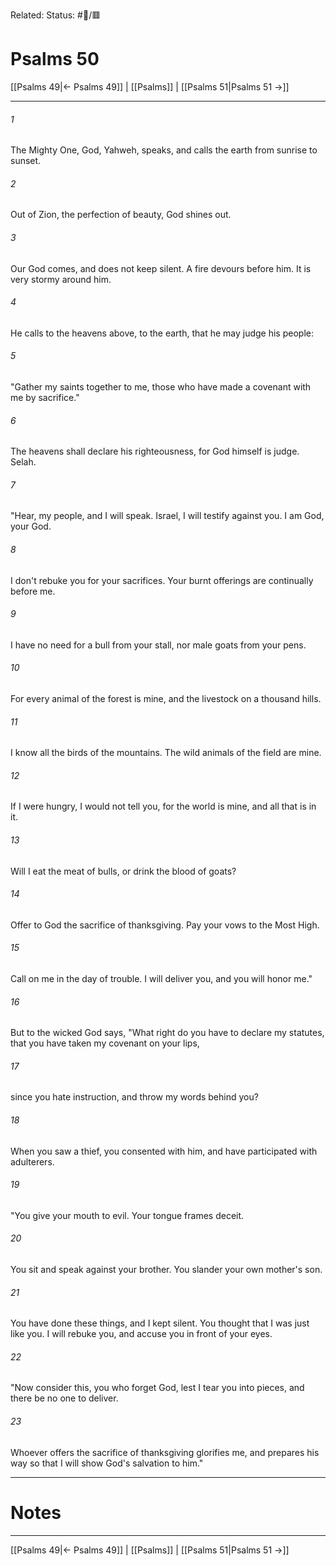 Related:
Status: #📖/🟥
# Psalms 50

[[Psalms 49|← Psalms 49]] | [[Psalms]] | [[Psalms 51|Psalms 51 →]]
***



###### 1 
The Mighty One, God, Yahweh, speaks, and calls the earth from sunrise to sunset. 

###### 2 
Out of Zion, the perfection of beauty, God shines out. 

###### 3 
Our God comes, and does not keep silent. A fire devours before him. It is very stormy around him. 

###### 4 
He calls to the heavens above, to the earth, that he may judge his people: 

###### 5 
"Gather my saints together to me, those who have made a covenant with me by sacrifice." 

###### 6 
The heavens shall declare his righteousness, for God himself is judge. Selah. 

###### 7 
"Hear, my people, and I will speak. Israel, I will testify against you. I am God, your God. 

###### 8 
I don't rebuke you for your sacrifices. Your burnt offerings are continually before me. 

###### 9 
I have no need for a bull from your stall, nor male goats from your pens. 

###### 10 
For every animal of the forest is mine, and the livestock on a thousand hills. 

###### 11 
I know all the birds of the mountains. The wild animals of the field are mine. 

###### 12 
If I were hungry, I would not tell you, for the world is mine, and all that is in it. 

###### 13 
Will I eat the meat of bulls, or drink the blood of goats? 

###### 14 
Offer to God the sacrifice of thanksgiving. Pay your vows to the Most High. 

###### 15 
Call on me in the day of trouble. I will deliver you, and you will honor me." 

###### 16 
But to the wicked God says, "What right do you have to declare my statutes, that you have taken my covenant on your lips, 

###### 17 
since you hate instruction, and throw my words behind you? 

###### 18 
When you saw a thief, you consented with him, and have participated with adulterers. 

###### 19 
"You give your mouth to evil. Your tongue frames deceit. 

###### 20 
You sit and speak against your brother. You slander your own mother's son. 

###### 21 
You have done these things, and I kept silent. You thought that I was just like you. I will rebuke you, and accuse you in front of your eyes. 

###### 22 
"Now consider this, you who forget God, lest I tear you into pieces, and there be no one to deliver. 

###### 23 
Whoever offers the sacrifice of thanksgiving glorifies me, and prepares his way so that I will show God's salvation to him."

---
# Notes


***
[[Psalms 49|← Psalms 49]] | [[Psalms]] | [[Psalms 51|Psalms 51 →]]
